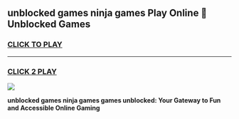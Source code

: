 
## unblocked games ninja games Play Online 👋 Unblocked Games
<h3>
<a href="https://premium.freeplayer.one?title=unblocked_games_ninja_games&ref=19F">CLICK TO PLAY</a></h3>
<hr>

<h3>
<a href="https://premium.freeplayer.one?title=unblocked_games_ninja_games&ref=19F">CLICK 2 PLAY</a>
  
</h3>

<a href="https://premium.freeplayer.one?title=unblocked_games_ninja_games&ref=19F"><img src="https://clearcache.store/games.png"></a>


**unblocked games ninja games games unblocked: Your Gateway to Fun and Accessible Online Gaming**
